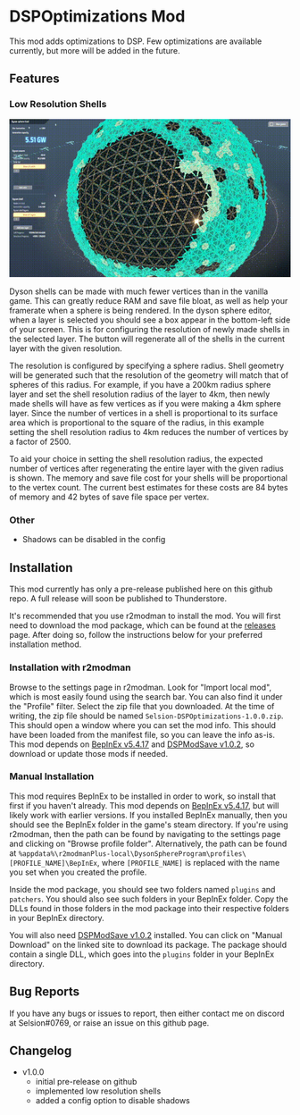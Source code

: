 ﻿


# DSPOptimizations Mod
This mod adds optimizations to DSP. Few optimizations are available currently, but more will be added in the future.

## Features
### Low Resolution Shells
![Low Resolution Shells](https://github.com/Selsion/DSPMods/blob/main/demos/low_res_shells_1.gif)

Dyson shells can be made with much fewer vertices than in the vanilla game. This can greatly reduce RAM and save file bloat, as well as help your framerate when a sphere is being rendered. In the dyson sphere editor, when a layer is selected you should see a box appear in the bottom-left side of your screen. This is for configuring the resolution of newly made shells in the selected layer. The button will regenerate all of the shells in the current layer with the given resolution.

The resolution is configured by specifying a sphere radius. Shell geometry will be generated such that the resolution of the geometry will match that of spheres of this radius. For example, if you have a 200km radius sphere layer and set the shell resolution radius of the layer to 4km, then newly made shells will have as few vertices as if you were making a 4km sphere layer. Since the number of vertices in a shell is proportional to its surface area which is proportional to the square of the radius, in this example setting the shell resolution radius to 4km reduces the number of vertices by a factor of 2500.

To aid your choice in setting the shell resolution radius, the expected number of vertices after regenerating the entire layer with the given radius is shown. The memory and save file cost for your shells will be proportional to the vertex count. The current best estimates for these costs are 84 bytes of memory and 42 bytes of save file space per vertex.
### Other
- Shadows can be disabled in the config

## Installation
This mod currently has only a pre-release published here on this github repo. A full release will soon be published to Thunderstore.

It's recommended that you use r2modman to install the mod. You will first need to download the mod package, which can be found at the [releases](https://github.com/Selsion/DSPMods/releases) page. After doing so, follow the instructions below for your preferred installation method.
### Installation with r2modman
Browse to the settings page in r2modman. Look for "Import local mod", which is most easily found using the search bar. You can also find it under the "Profile" filter. Select the zip file that you downloaded. At the time of writing, the zip file should be named `Selsion-DSPOptimizations-1.0.0.zip`. This should open a window where you can set the mod info. This should have been loaded from the manifest file, so you can leave the info as-is. This mod depends on [BepInEx v5.4.17](https://dsp.thunderstore.io/package/xiaoye97/BepInEx/) and [DSPModSave v1.0.2](https://dsp.thunderstore.io/package/crecheng/DSPModSave/), so download or update those mods if needed.
### Manual Installation
This mod requires BepInEx to be installed in order to work, so install that first if you haven't already. This mod depends on [BepInEx v5.4.17](https://dsp.thunderstore.io/package/xiaoye97/BepInEx/), but will likely work with earlier versions. If you installed BepInEx manually, then you should see the BepInEx folder in the game's steam directory. If you're using r2modman, then the path can be found by navigating to the settings page and clicking on "Browse profile folder". Alternatively, the path can be found at `%appdata%\r2modmanPlus-local\DysonSphereProgram\profiles\[PROFILE_NAME]\BepInEx`, where `[PROFILE_NAME]` is replaced with the name you set when you created the profile.

Inside the mod package, you should see two folders named `plugins` and `patchers`. You should also see such folders in your BepInEx folder. Copy the DLLs found in those folders in the mod package into their respective folders in your BepInEx directory.

You will also need [DSPModSave v1.0.2](https://dsp.thunderstore.io/package/crecheng/DSPModSave/) installed. You can click on "Manual Download" on the linked site to download its package. The package should contain a single DLL, which goes into the `plugins` folder in your BepInEx directory.

## Bug Reports
If you have any bugs or issues to report, then either contact me on discord at Selsion#0769, or raise an issue on this github page.

## Changelog
- v1.0.0
	- initial pre-release on github
	- implemented low resolution shells
	- added a config option to disable shadows
